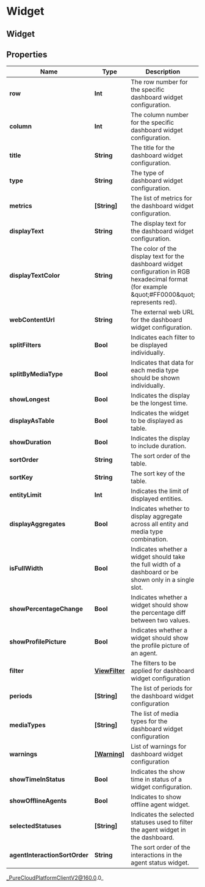 # Widget

## Widget

## Properties

|Name | Type | Description | Notes|
|------------ | ------------- | ------------- | -------------|
| **row** | **Int** | The row number for the specific dashboard widget configuration. | [optional] |
| **column** | **Int** | The column number for the specific dashboard widget configuration. | [optional] |
| **title** | **String** | The title for the dashboard widget configuration. | [optional] |
| **type** | **String** | The type of dashboard widget configuration. | |
| **metrics** | **[String]** | The list of metrics for the dashboard widget configuration. | [optional] |
| **displayText** | **String** | The display text for the dashboard widget configuration. | [optional] |
| **displayTextColor** | **String** | The color of the display text for the dashboard widget configuration in RGB hexadecimal format (for example \&quot;#FF0000\&quot; represents red). | [optional] |
| **webContentUrl** | **String** | The external web URL for the dashboard widget configuration. | [optional] |
| **splitFilters** | **Bool** | Indicates each filter to be displayed individually. | [optional] |
| **splitByMediaType** | **Bool** | Indicates that data for each media type should be shown individually. | [optional] |
| **showLongest** | **Bool** | Indicates the display be the longest time. | [optional] |
| **displayAsTable** | **Bool** | Indicates the widget to be displayed as table. | [optional] |
| **showDuration** | **Bool** | Indicates the display to include duration. | [optional] |
| **sortOrder** | **String** | The sort order of the table. | [optional] |
| **sortKey** | **String** | The sort key of the table. | [optional] |
| **entityLimit** | **Int** | Indicates the limit of displayed entities. | [optional] |
| **displayAggregates** | **Bool** | Indicates whether to display aggregate across all entity and media type combination. | [optional] |
| **isFullWidth** | **Bool** | Indicates whether a widget should take the full width of a dashboard or be shown only in a single slot. | [optional] |
| **showPercentageChange** | **Bool** | Indicates whether a widget should show the percentage diff between two values. | [optional] |
| **showProfilePicture** | **Bool** | Indicates whether a widget should show the profile picture of an agent. | [optional] |
| **filter** | [**ViewFilter**](ViewFilter) | The filters to be applied for dashboard widget configuration | [optional] |
| **periods** | **[String]** | The list of periods for the dashboard widget configuration | [optional] |
| **mediaTypes** | **[String]** | The list of media types for the dashboard widget configuration | [optional] |
| **warnings** | [**[Warning]**](Warning) | List of warnings for dashboard widget configuration | [optional] |
| **showTimeInStatus** | **Bool** | Indicates the show time in status of a widget configuration. | [optional] |
| **showOfflineAgents** | **Bool** | Indicates to show offline agent widget. | [optional] |
| **selectedStatuses** | **[String]** | Indicates the selected statuses used to filter the agent widget in the dashboard. | [optional] |
| **agentInteractionSortOrder** | **String** | The sort order of the interactions in the agent status widget. | [optional] |



_PureCloudPlatformClientV2@160.0.0_
